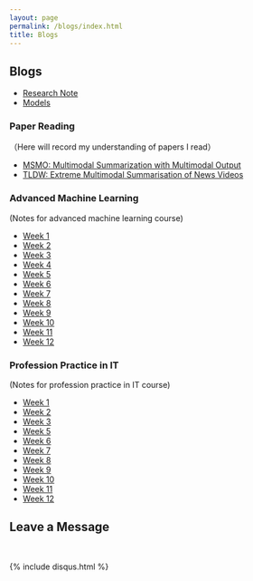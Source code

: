 ```yaml
---
layout: page
permalink: /blogs/index.html
title: Blogs
---
```


## Blogs

- [Research Note](https://sichengleoliu.github.io/blogs/Research_Note)
- [Models](https://sichengleoliu.github.io/blogs/Models)

### Paper Reading
（Here will record my understanding of papers I read）


- [MSMO: Multimodal Summarization with Multimodal Output](https://sichengleoliu.github.io/blogs/MSMO)
- [TLDW: Extreme Multimodal Summarisation of News Videos](https://sichengleoliu.github.io/blogs/TLDW)



### Advanced Machine Learning
(Notes for advanced machine learning course)

- [Week 1](https://sichengleoliu.github.io/blogs/Advanced_Machine_Learning/Week_1)
- [Week 2](https://sichengleoliu.github.io/blogs/Advanced_Machine_Learning/Week_2)
- [Week 3](https://sichengleoliu.github.io/blogs/Advanced_Machine_Learning/Week_3)
- [Week 4](https://sichengleoliu.github.io/blogs/Advanced_Machine_Learning/Week_4)
- [Week 5](https://sichengleoliu.github.io/blogs/Advanced_Machine_Learning/Week_5)
- [Week 6](https://sichengleoliu.github.io/blogs/Advanced_Machine_Learning/Week_6)
- [Week 7](https://sichengleoliu.github.io/blogs/Advanced_Machine_Learning/Week_7)
- [Week 8](https://sichengleoliu.github.io/blogs/Advanced_Machine_Learning/Week_8)
- [Week 9](https://sichengleoliu.github.io/blogs/Advanced_Machine_Learning/Week_9)
- [Week 10](https://sichengleoliu.github.io/blogs/Advanced_Machine_Learning/Week_10)
- [Week 11](https://sichengleoliu.github.io/blogs/Advanced_Machine_Learning/Week_11)
- [Week 12](https://sichengleoliu.github.io/blogs/Advanced_Machine_Learning/Week_12)

### Profession Practice in IT
(Notes for profession practice in IT course)

- [Week 1](https://sichengleoliu.github.io/blogs/Profession_Practice_in_IT/Week_1)
- [Week 2](https://sichengleoliu.github.io/blogs/Profession_Practice_in_IT/Week_2)
- [Week 3](https://sichengleoliu.github.io/blogs/Profession_Practice_in_IT/Week_3)
- [Week 5](https://sichengleoliu.github.io/blogs/Profession_Practice_in_IT/Week_5)
- [Week 6](https://sichengleoliu.github.io/blogs/Profession_Practice_in_IT/Week_6)
- [Week 7](https://sichengleoliu.github.io/blogs/Profession_Practice_in_IT/Week_7)
- [Week 8](https://sichengleoliu.github.io/blogs/Profession_Practice_in_IT/Week_8)
- [Week 9](https://sichengleoliu.github.io/blogs/Profession_Practice_in_IT/Week_9)
- [Week 10](https://sichengleoliu.github.io/blogs/Profession_Practice_in_IT/Week_10)
- [Week 11](https://sichengleoliu.github.io/blogs/Profession_Practice_in_IT/Week_11)
- [Week 12](https://sichengleoliu.github.io/blogs/Profession_Practice_in_IT/Week_12)


## Leave a Message

<br>

{% include disqus.html %} 

<br>
